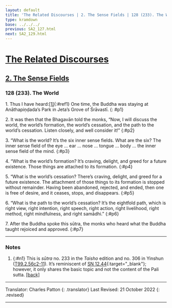 ```yaml
---
layout: default
title: 'The Related Discourses | 2. The Sense Fields | 128 (233). The World'
type: kramdown
base: ../../../
previous: SA2_127.html
next: SA2_129.html
---
```


# [The Related Discourses](../index.html)
## [2. The Sense Fields](index.html)
### 128 (233). The World

1\. Thus I have heard:[\[1\]](#n1){:#ref1} One time, the Buddha was staying at Anāthapiṇḍada’s Park in Jeta’s Grove of Śrāvastī.
{: #p1}

2\. It was then that the Bhagavān told the monks, “Now, I will discuss the world, the world’s formation, the world’s cessation, and the path to the world’s cessation. Listen closely, and well consider it!”
{:#p2}

3\. “What is the world? It’s the six inner sense fields. What are the six? The inner sense field of the eye … ear … nose … tongue … body … the inner sense field of the mind.
{:#p3}

4\. “What is the world’s formation? It’s craving, delight, and greed for a future existence. Those things are attached to its formation.
{:#p4}

5\. “What is the world’s cessation? There’s craving, delight, and greed for a future existence. The attachment of those things to its formation is stopped without remainder. Having been abandoned, rejected, and ended, then one is free of desire, and it ceases, stops, and disappears.
{:#p5}

6\. “What is the path to the world’s cessation? It’s the eightfold path, which is right view, right intention, right speech, right action, right livelihood, right method, right mindfulness, and right samādhi.”
{:#p6}

7\. After the Buddha spoke this sūtra, the monks who heard what the Buddha taught rejoiced and approved.
{:#p7}

---

### Notes

1. {:#n1} This is <em>sūtra</em> no. 233 in the <cite>Taisho</cite> edition and no. 306 in Yinshun (<a href="https://cbetaonline.dila.edu.tw/zh/T02n0099_p0056c02" target="_blank">T99.2.56c2-11</a>). It’s reminiscent of [SN 12.44](https://suttacentral.net/sn12.44){:target="_blank"}; however, it only shares the basic topic and not the content of the Pali sutta. [\[back\]](#ref1)

---

Translator: Charles Patton
{: .translator}
Last Revised: 21 October 2022
{: .revised}

---